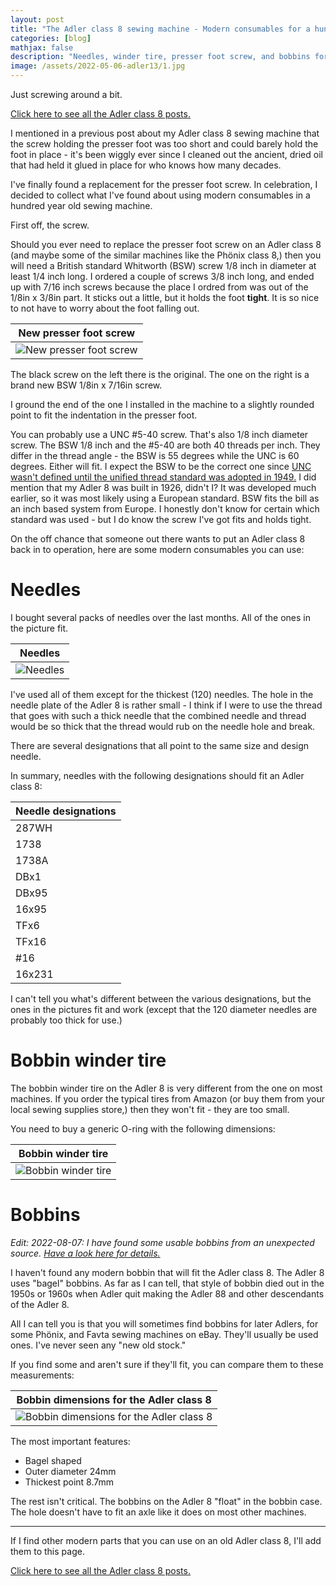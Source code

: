 ```yaml
---
layout: post
title: "The Adler class 8 sewing machine - Modern consumables for a hundred year old sewing machine"
categories: [blog]
mathjax: false
description: "Needles, winder tire, presser foot screw, and bobbins for an Adler class 8."
image: /assets/2022-05-06-adler13/1.jpg
---
```

Just screwing around a bit.

[Click here to see all the Adler class 8 posts.](adler-toc) 

I mentioned in a previous post about my Adler class 8 sewing machine that the screw holding the presser foot was too short and could barely hold the foot in place - it's been wiggly ever since I cleaned out the ancient, dried oil that had held it glued in place for who knows how many decades.

I've finally found a replacement for the presser foot screw.  In celebration, I decided to collect what I've found about using modern consumables in a hundred year old sewing machine.

First off, the screw.

Should you ever need to replace the presser foot screw on an Adler class 8 (and maybe some of the similar machines like the Phönix class 8,) then you will need a British standard Whitworth (BSW) screw 1/8 inch in diameter at least 1/4 inch long.  I ordered a couple of screws 3/8 inch long, and ended up with 7/16 inch screws because the place I ordred from was out of the 1/8in x 3/8in part.  It sticks out a little, but it holds the foot **tight**.  It is so nice to not have to worry about the foot falling out.

|New presser foot screw|
|----------------------|
|![New presser foot screw](/assets/2022-05-06-adler13/1.jpg)|

The black screw on the left there is the original.  The one on the right is a brand new BSW 1/8in x 7/16in screw.

I ground the end of the one I installed in the machine to a slightly rounded point to fit the indentation in the presser foot.

You can probably use a UNC #5-40 screw.  That's also 1/8 inch diameter screw.  The BSW 1/8 inch and the #5-40 are both 40 threads per inch.  They differ in the thread angle - the BSW is 55 degrees while the UNC is 60 degrees.  Either will fit.  I expect the BSW to be the correct one since [UNC wasn't defined until the unified thread standard was adopted in 1949.](https://en.wikipedia.org/wiki/Screw_thread#History_of_standardization)   I did mention that my Adler 8 was built in 1926, didn't I?  It was developed much earlier, so it was most likely using a European standard.  BSW fits the bill as an inch based system from Europe.  I honestly don't know for certain which standard was used - but I do know the screw I've got fits and holds tight.

On the off chance that someone out there wants to put an Adler class 8 back in to operation, here are some modern consumables you can use:

# Needles

I bought several packs of needles over the last months.  All of  the ones in the picture fit.

|Needles|
|-------|
|![Needles](/assets/2022-05-06-adler13/2.jpg)|

I've used all of them except for the thickest (120) needles.  The hole in the needle plate of the Adler 8 is rather small - I think if I were to use the thread that goes with such a thick needle that the combined needle and thread would be so thick that the thread would rub on the needle hole and break.

There are several designations that all point to the same size and design needle.

In summary, needles with the following designations should fit an Adler class 8:

|Needle designations|
|-------------------|
|287WH|
|1738|
|1738A|
|DBx1|
|DBx95|
|16x95|
|TFx6|
|TFx16|
|#16|
|16x231|

I can't tell you what's different between the various designations, but the ones in the pictures fit and work (except that the 120 diameter needles are probably too thick for use.) 

# Bobbin winder tire

The bobbin winder tire on the Adler 8 is very different from the one on most machines.  If you order the typical tires from Amazon (or buy them from your local sewing supplies store,) then they won't fit - they are too small.

You need to buy a generic O-ring with the following dimensions:

|Bobbin winder tire|
|------------------|
|![Bobbin winder tire](/assets/2022-05-06-adler13/3.png)|

# Bobbins

*Edit: 2022-08-07:  I have found some usable bobbins from an unexpected source.  [Have a look here for details.](adler16-bobbin)*

I haven't found any modern bobbin that will fit the Adler class 8.  The Adler 8 uses "bagel" bobbins.  As far as I can tell, that style of bobbin died out in the 1950s or 1960s when Adler quit making the Adler 88 and other descendants of the Adler 8.

All I can tell you is that you will sometimes find bobbins for later Adlers, for some Phönix, and Favta sewing machines on eBay.  They'll usually be used ones.  I've never seen any "new old stock."

If you find some and aren't sure if they'll fit, you can compare them to these measurements:

|Bobbin dimensions for the Adler class 8|
|---------------------------------------|
|![Bobbin dimensions for the Adler class 8](/assets/2022-05-06-adler13/4.png)|

The most important features:
- Bagel shaped 
- Outer diameter 24mm
- Thickest point 8.7mm

The rest isn't critical.  The bobbins on the Adler 8 "float" in the bobbin case.  The hole doesn't have to fit an axle like it does on most other machines.

---------

If I find other modern parts that you can use on an old Adler class 8, I'll add them to this page.


[Click here to see all the Adler class 8 posts.](adler-toc) 
